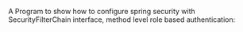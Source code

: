 A Program to show how to configure spring security with SecurityFilterChain interface, method level role based authentication: